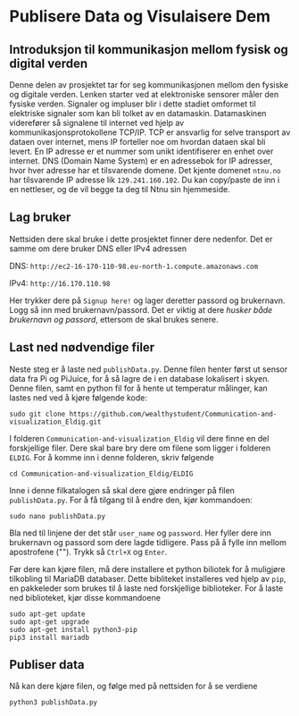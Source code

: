 # Publisere Data og Visulaisere Dem

## Introduksjon til kommunikasjon mellom fysisk og digital verden
Denne delen av prosjektet tar for seg kommunikasjonen mellom den fysiske og digitale verden. Lenken starter ved at elektroniske sensorer måler den fysiske verden. Signaler og impluser blir i dette stadiet omformet til elektriske signaler som kan bli tolket av en datamaskin. Datamaskinen viderefører så signalene til internet ved hjelp av kommunikasjonsprotokollene TCP/IP. TCP er ansvarlig for selve transport av dataen over internet, mens IP forteller noe om hvordan dataen skal bli levert. En IP adresse er et nummer som unikt identifiserer en enhet over internet. DNS (Domain Name System) er en adressebok for IP adresser, hvor hver adresse har et tilsvarende domene. Det kjente domenet `ntnu.no` har tilsvarende IP adresse lik `129.241.160.102`. Du kan copy/paste de inn i en nettleser, og de vil begge ta deg til Ntnu sin hjemmeside.

## Lag bruker

Nettsiden dere skal bruke i dette prosjektet finner dere nedenfor. Det er samme om dere bruker DNS eller IPv4 adressen


DNS: `http://ec2-16-170-110-98.eu-north-1.compute.amazonaws.com`

IPv4: `http://16.170.110.98`

Her trykker dere på `Signup here!` og lager deretter passord og brukernavn. Logg så inn med brukernavn/passord. Det er viktig at dere *husker både brukernavn og passord*, ettersom de skal brukes senere.


## Last ned nødvendige filer

Neste steg er å laste ned `publishData.py`. Denne filen henter først ut sensor data fra Pi og PiJuice, for å så lagre de i en database lokalisert i skyen. Denne filen, samt en python fil for å hente ut temperatur målinger, kan lastes ned ved å kjøre følgende kode:

```
sudo git clone https://github.com/wealthystudent/Communication-and-visualization_Eldig.git
```

I folderen `Communication-and-visualization_Eldig` vil dere finne en del forskjellige filer. Dere skal bare bry dere om filene som ligger i folderen `ELDIG`. For å komme inn i denne folderen, skriv følgende 

```
cd Communication-and-visualization_Eldig/ELDIG
```

Inne i denne filkatalogen så skal dere gjøre endringer på filen `publishData.py`. For å få tilgang til å endre den, kjør kommandoen:

```
sudo nano publishData.py
```

Bla ned til linjene der det står `user_name` og `password`. Her fyller dere inn brukernavn og passord som dere lagde tidligere. Pass på å fylle inn mellom apostrofene (""). Trykk så `Ctrl+X` og `Enter`.

Før dere kan kjøre filen, må dere installere et python biliotek for å muligjøre tilkobling til MariaDB databaser. Dette bibliteket installeres ved hjelp av `pip`, en pakkeleder som brukes til å laste ned forskjellige biblioteker. For å laste ned biblioteket, kjør disse kommandoene

```
sudo apt-get update 
sudo apt-get upgrade
sudo apt-get install python3-pip
pip3 install mariadb
```


## Publiser data

Nå kan dere kjøre filen, og følge med på nettsiden for å se verdiene 

```
python3 publishData.py
```


